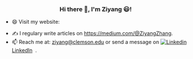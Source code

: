 ### <p align="center"> Hi there 👋, I'm Ziyang 😃! </p>

<!-- #### <p align="center"> I'm an aspiring data scientist who wishes to solve problems in the world by means of data. </p> -->

- 😄 Visit my website: 
<!--  https://sheepshaun.github.io/Ziyang-Zhang.github.io/ -->
- ✍️ I regulary write articles on https://medium.com/@ZiyangZhang.
- 📫 Reach me at: ziyang@clemson.edu or send a message on [![Linkedin](https://i.stack.imgur.com/gVE0j.png) LinkedIn](https://www.linkedin.com/in/ziyang-zhang-aa51b11b9/)
&nbsp;.

<!-- #### Languages 📌
<span>
<img src="https://github.com/amandewatnitrr/amandewatnitrr/blob/main/imgs/c.svg" alt="drawing" width="50"/>
<img src="https://github.com/amandewatnitrr/amandewatnitrr/blob/main/imgs/arduino-1.svg" alt="drawing" width="50"/>
<img src="https://github.com/amandewatnitrr/amandewatnitrr/blob/main/imgs/python-5.svg" alt="drawing" width="50"/>
</span> -->

<!-- #### Tools 🔥
![SQLITE](https://img.shields.io/badge/SQLite-07405E?style=for-the-badge&logo=sqlite&logoColor=white)
![Matlab](https://img.shields.io/badge/MATLAB-800000?style=flat-square&logo=MathWorks&logoColor=white) -->

<!-- #### Connect with me 😆
[![Linkedin](https://i.stack.imgur.com/gVE0j.png) LinkedIn](https://www.linkedin.com/in/ziyang-zhang-aa51b11b9/)
&nbsp;
[![GitHub](https://i.stack.imgur.com/tskMh.png) GitHub](https://github.com/SheepShaun/SheepShaun/)
 -->

<!--
**SheepShaun/SheepShaun** is a ✨ _special_ ✨ repository because its `README.md` (this file) appears on your GitHub profile.

Here are some ideas to get you started:

- 🔭 I’m currently working on ...
- 🌱 I’m currently learning ...
- 👯 I’m looking to collaborate on ...
- 🤔 I’m looking for help with ...
- 💬 Ask me about ...
- 📫 How to reach me: ...
- 😄 Pronouns: ...
- ⚡ Fun fact: ...
-->
